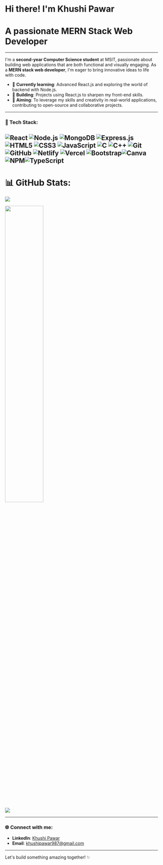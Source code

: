 # Hi there!  I'm Khushi Pawar
# A passionate **MERN Stack Web Developer**

---


I'm a **second-year Computer Science student** at MSIT, passionate about building web applications that are both functional and visually engaging. As a **MERN stack web developer**, I'm eager to bring innovative ideas to life with code.

- 🌱 **Currently learning**: Advanced React.js and exploring the world of backend with Node.js.
- 🔨 **Building**: Projects using React.js to sharpen my front-end skills.
- 🚀 **Aiming**: To leverage my skills and creativity in real-world applications, contributing to open-source and collaborative projects.

---

### 🚀 Tech Stack:

![React](https://img.shields.io/badge/-React-61DAFB?style=flat&logo=react&logoColor=white)
![Node.js](https://img.shields.io/badge/-Node.js-339933?style=flat&logo=node.js&logoColor=white)
![MongoDB](https://img.shields.io/badge/-MongoDB-47A248?style=flat&logo=mongodb&logoColor=white)
![Express.js](https://img.shields.io/badge/-Express.js-000000?style=flat&logo=express&logoColor=white)
![HTML5](https://img.shields.io/badge/-HTML5-E34F26?style=flat&logo=html5&logoColor=white)
![CSS3](https://img.shields.io/badge/-CSS3-1572B6?style=flat&logo=css3&logoColor=white)
![JavaScript](https://img.shields.io/badge/-JavaScript-F7DF1E?style=flat&logo=javascript&logoColor=black)
![C](https://img.shields.io/badge/-C-A8B9CC?style=flat&logo=c&logoColor=white)
![C++](https://img.shields.io/badge/-C++-00599C?style=flat&logo=c%2B%2B&logoColor=white)
![Git](https://img.shields.io/badge/-Git-F05032?style=flat&logo=git&logoColor=white)
![GitHub](https://img.shields.io/badge/-GitHub-181717?style=flat&logo=github&logoColor=white)
![Netlify](https://img.shields.io/badge/netlify-%23000000.svg?style=flat&logo=netlify&logoColor=#00C7B7) ![Vercel](https://img.shields.io/badge/vercel-%23000000.svg?style=flat&logo=vercel&logoColor=white) ![Bootstrap](https://img.shields.io/badge/bootstrap-%238511FA.svg?style=flat&logo=bootstrap&logoColor=white)![Canva](https://img.shields.io/badge/Canva-%2300C4CC.svg?style=flat&logo=Canva&logoColor=white)
 ![NPM](https://img.shields.io/badge/NPM-%23CB3837.svg?style=flat&logo=npm&logoColor=white)![TypeScript](https://img.shields.io/badge/typescript-%23007ACC.svg?style=flat&logo=typescript&logoColor=white)
---
# 📊 GitHub Stats:

<!-- GitHub Stats -->
![](https://github-readme-stats.vercel.app/api?username=khushipawar37&theme=dark&hide_border=false&include_all_commits=false&count_private=false)

<!-- GitHub Streak Stats -->
<img align="center" width="50%" src="https://streak-stats.demolab.com/?user=khushipawar37&theme=dark&hide_border=false"> <br/><br/>

<!-- Top Languages -->
![](https://github-readme-stats.vercel.app/api/top-langs/?username=khushipawar37&theme=dark&hide_border=false&include_all_commits=false&count_private=false&layout=compact)

---

### 🌐 Connect with me:

- **LinkedIn**: [Khushi Pawar](https://www.linkedin.com/in/khushi-pawar-2823952b0)
- **Email**: khushipawar987@gmail.com

---

Let's build something amazing together! ✨
